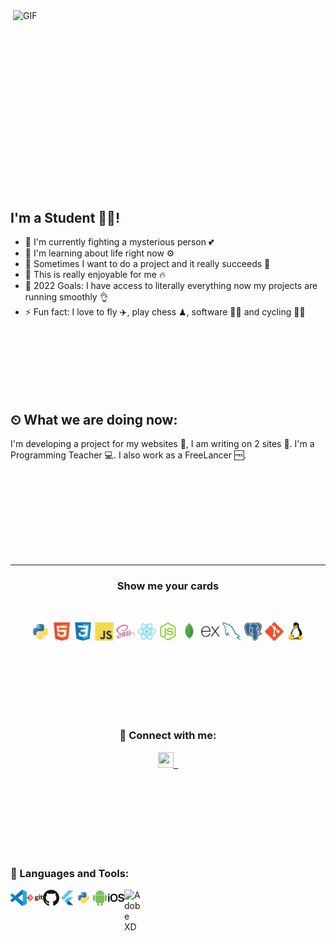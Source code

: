<img align="right" alt="GIF" src="https://github.com/abhisheknaiidu/abhisheknaiidu/blob/master/code.gif?raw=true" width="500" height="320" />

## I'm a Student 👨‍🎓!
- 🔭 I'm currently fighting a mysterious person 💕
- 🌱 I'm learning about life right now ⚙️
- 👯 Sometimes I want to do a project and it really succeeds 🎨
- 🤔 This is really enjoyable for me 🔥
- 🥅 2022 Goals: I have access to literally everything now my projects are running smoothly 👌
- ⚡ Fun fact: I love to fly ✈️, play chess ♟, software 👨‍💻 and cycling 🚴‍♀️

 <br>  <br>  <br>  <br>  <br>  <br>
 
## ⏲ What we are doing now:
I'm developing a project for my websites 🚀, I am writing on 2 sites 📃.
I'm a Programming Teacher 💻.
I also work as a FreeLancer 🆓.

<br />

 <br>  <br>  <br>  <br>  <br>  <br>
 
<hr>
<h3 align="center">Show me your cards</h3>
<br>
<p align="center">
<img src=https://raw.githubusercontent.com/devicons/devicon/master/icons/python/python-original.svg alt=python width="30" height="30"/>
<img src=https://raw.githubusercontent.com/devicons/devicon/master/icons/html5/html5-original.svg alt=html5 width="30" height="30"/>
<img src=https://raw.githubusercontent.com/devicons/devicon/master/icons/css3/css3-original.svg alt=css3 width="30" height="30"/>
<img src=https://raw.githubusercontent.com/devicons/devicon/master/icons/javascript/javascript-original.svg alt=javascript width="30" height="30"/>
<img src=https://raw.githubusercontent.com/devicons/devicon/master/icons/sass/sass-original.svg alt=sass width="30" height="30"/>
<img src=https://raw.githubusercontent.com/devicons/devicon/master/icons/react/react-original.svg alt=react width="30" height="30"/>
<img src=https://raw.githubusercontent.com/devicons/devicon/master/icons/nodejs/nodejs-original.svg alt=nodejs width="30" height="30"/>
<img src=https://raw.githubusercontent.com/devicons/devicon/master/icons/mongodb/mongodb-original.svg alt=mongodb width="30" height="30"/>
<img src=https://raw.githubusercontent.com/devicons/devicon/master/icons/express/express-original.svg alt=express width="30" height="30"/>
<img src=https://raw.githubusercontent.com/devicons/devicon/master/icons/mysql/mysql-original.svg alt=express width="30" height="30"/>
<img src=https://raw.githubusercontent.com/devicons/devicon/master/icons/postgresql/postgresql-original.svg alt=express width="30" height="30"/>
<img src=https://raw.githubusercontent.com/devicons/devicon/master/icons/git/git-original.svg alt=git width="30" height="30"/>
<img src=https://raw.githubusercontent.com/devicons/devicon/master/icons/linux/linux-original.svg alt=linux width="30" height="30"/>
</p>

















 <br>  <br>  <br>  <br>  <br>  <br>


### <p align="center">📩 Connect with me:



<p align="center">
 <a target="_blank" href= https://bit.ly/aardadasdelen46>
  <img height="25" width="25" src="https://raw.githubusercontent.com/blueedgetechno/blueedgetechno/master/img/pngegg.png" fill="#fff"/>
  &nbsp;
  </a>
</p>
 <br>  <br>  <br>  <br>  <br>  <br>
<br/>




### 🔧 Languages and Tools:

[<img align="left" alt="Visual Studio Code" width="26px" src="https://raw.githubusercontent.com/github/explore/80688e429a7d4ef2fca1e82350fe8e3517d3494d/topics/visual-studio-code/visual-studio-code.png" />][vsCode]
[<img align="left" alt="Git" width="26px" src="https://raw.githubusercontent.com/github/explore/80688e429a7d4ef2fca1e82350fe8e3517d3494d/topics/git/git.png" />][git]
[<img align="left" alt="GitHub" width="26px" src="https://raw.githubusercontent.com/github/explore/78df643247d429f6cc873026c0622819ad797942/topics/github/github.png" />][github]
[<img align="left" alt="Flutter" width="26px" src="https://raw.githubusercontent.com/github/explore/cebd63002168a05a6a642f309227eefeccd92950/topics/flutter/flutter.png" />][flutter]
[<img align="left" alt="Python" width="26px" src="https://raw.githubusercontent.com/github/explore/cebd63002168a05a6a642f309227eefeccd92950/topics/python/python.png" />][python]
[<img align="left" alt="Android" width="26px" src="https://raw.githubusercontent.com/github/explore/80688e429a7d4ef2fca1e82350fe8e3517d3494d/topics/android/android.png" />][android]
[<img align="left" alt="Ios" width="26px" src="https://raw.githubusercontent.com/github/explore/cebd63002168a05a6a642f309227eefeccd92950/topics/ios/ios.png" />][ios]
[<img align="left" alt="Adobe XD" width="26px" src="https://upload.wikimedia.org/wikipedia/commons/thumb/c/c2/Adobe_XD_CC_icon.svg/1200px-Adobe_XD_CC_icon.svg.png" />][xd]

<br />

[flutter]: https://flutter.dev/
[vsCode]: https://code.visualstudio.com/
[git]: https://git-scm.com/
[android]: https://www.android.com/
[github]: https://github.com/IbrahimTalha0
[python]: https://www.python.org/
[ios]: https://www.apple.com/ios/ios-14/
[xd]: https://www.adobe.com/products/xd.html

<br />
<br />
